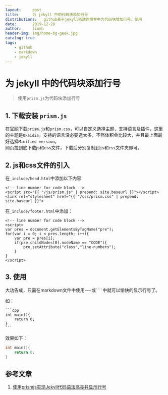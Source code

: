 ```yaml
---
layout:     post
title:      为 jekyll 中的代码块添加行号
distributions:   github基于jekyll搭建的博客中为代码块增加行号，使用
date:       2019-12-28
author:     liumh
header-img: img/home-bg-geek.jpg
catalog: true
tags:
    - github
    - markdown
    - jekyll
---
```


# 为 jekyll 中的代码块添加行号

> 使用`prism.js`为代码块添加行号

## 1. 下载安装 `prism.js`

在[官网](https://prismjs.com/download.html)下载`prism.js`和`prism.css`，可以自定义选择主题、支持语言及插件，这里的主题是`Okaidia`。支持的语言没必要选太多，不然体积会比较大，并且最上面最好选择`Minified version`。  
网页拉到底下载js和css文件，下载后分别复制到`js`和`css`文件夹即可。

## 2. js和css文件的引入

在`_include/head.html`中添加以下内容

```html{.line-numbers}
<!-- line number for code block -->
<script src="{{ "/js/prism.js" | prepend: site.baseurl }}"></script>
<link rel="stylesheet" href="{{ "/css/prism.css" | prepend: site.baseurl }}">
```

在`_include/footer.html`中添加：

```html{.line-numbers}
<!-- line number for code block -->
<script>
var pres = document.getElementsByTagName("pre");
for(var i = 0; i < pres.length; i++){
    var pre = pres[i];
    if(pre.childNodes[0].nodeName == "CODE"){
        pre.setAttribute("class","line-numbers");
    }
}
</script>
```

## 3. 使用

大功告成，只需在markdown文件中使用`~~~`或<code>```</code>中就可以愉快的显示行号了。

如：

~~~markdown{.line-numbers}
```cpp
int main(){
    return 0;
}
```
~~~

效果如下：

```cpp
int main(){
    return 0;
}
```

## 参考文章

1. [使用prismjs实现Jekyll代码语法高亮并显示行号](https://blog.csdn.net/u013961139/article/details/78853544)
